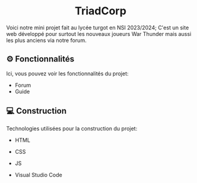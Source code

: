 <h1 align="center" id="title">TriadCorp</h1>

<p id="description">Voici notre mini projet fait au lycée turgot en NSI 2023/2024; C'est un site web développé pour surtout les nouveaux joueurs War Thunder mais aussi les plus anciens via notre forum.</p>

  
  
<h2>⚙️ Fonctionnalités</h2>

Ici, vous pouvez voir les fonctionnalités du projet:

*   Forum
*   Guide

  
  
<h2>💻 Construction</h2>

Technologies utilisées pour la construction du projet:

*   HTML
*   CSS
*   JS

*   Visual Studio Code
